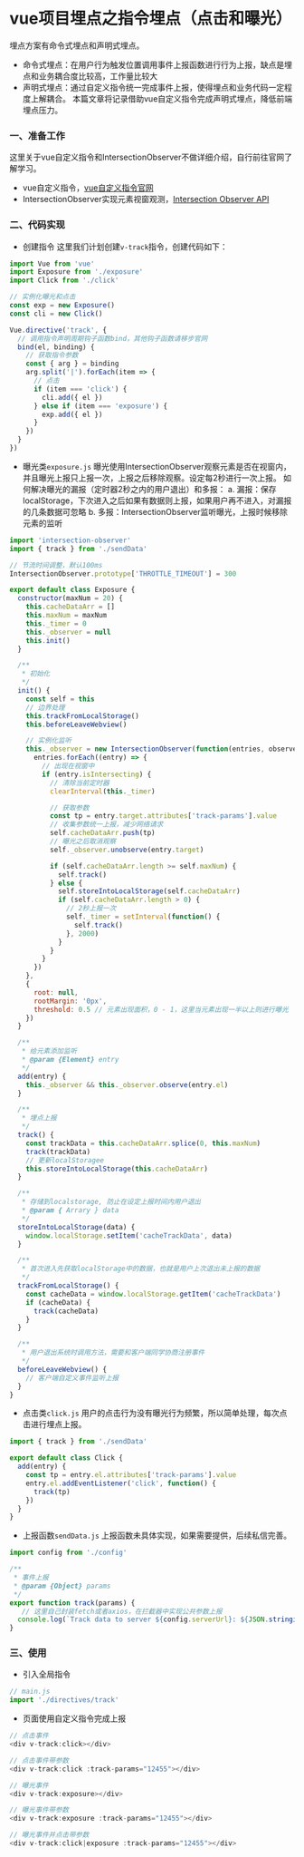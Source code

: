 # vue项目埋点之指令埋点（点击和曝光）

埋点方案有命令式埋点和声明式埋点。

- 命令式埋点：在用户行为触发位置调用事件上报函数进行行为上报，缺点是埋点和业务耦合度比较高，工作量比较大
- 声明式埋点：通过自定义指令统一完成事件上报，使得埋点和业务代码一定程度上解耦合。
  本篇文章将记录借助vue自定义指令完成声明式埋点，降低前端埋点压力。

### **一、准备工作**

这里关于vue自定义指令和IntersectionObserver不做详细介绍，自行前往官网了解学习。

- vue自定义指令，[vue自定义指令官网](https://link.zhihu.com/?target=https%3A//cn.vuejs.org/v2/guide/custom-directive.html)
- IntersectionObserver实现元素视窗观测，[Intersection Observer API](https://link.zhihu.com/?target=https%3A//developer.mozilla.org/zh-CN/docs/Web/API/Intersection_Observer_API)

### **二、代码实现**

- 创建指令
  这里我们计划创建`v-track`指令，创建代码如下：

```js
import Vue from 'vue'
import Exposure from './exposure'
import Click from './click'

// 实例化曝光和点击
const exp = new Exposure()
const cli = new Click()

Vue.directive('track', {
  // 调用指令声明周期钩子函数bind，其他钩子函数请移步官网
  bind(el, binding) {
    // 获取指令参数
    const { arg } = binding
    arg.split('|').forEach(item => {
      // 点击
      if (item === 'click') {
        cli.add({ el })
      } else if (item === 'exposure') {
        exp.add({ el })
      }
    })
  }
})
```

- 曝光类`exposure.js`
  曝光使用IntersectionObserver观察元素是否在视窗内，并且曝光上报只上报一次，上报之后移除观察。设定每2秒进行一次上报。
  如何解决曝光的漏报（定时器2秒之内的用户退出）和多报：
  a. 漏报：保存localStorage，下次进入之后如果有数据则上报，如果用户再不进入，对漏报的几条数据可忽略
  b. 多报：IntersectionObserver监听曝光，上报时候移除元素的监听

```js
import 'intersection-observer'
import { track } from './sendData'

// 节流时间调整，默认100ms
IntersectionObserver.prototype['THROTTLE_TIMEOUT'] = 300

export default class Exposure {
  constructor(maxNum = 20) {
    this.cacheDataArr = []
    this.maxNum = maxNum
    this._timer = 0
    this._observer = null
    this.init()
  }

  /**
   * 初始化
   */
  init() {
    const self = this
    // 边界处理
    this.trackFromLocalStorage()
    this.beforeLeaveWebview()

    // 实例化监听
    this._observer = new IntersectionObserver(function(entries, observer) {
      entries.forEach((entry) => {
        // 出现在视窗中
        if (entry.isIntersecting) {
          // 清除当前定时器
          clearInterval(this._timer)

          // 获取参数
          const tp = entry.target.attributes['track-params'].value
          // 收集参数统一上报，减少网络请求
          self.cacheDataArr.push(tp)
          // 曝光之后取消观察
          self._observer.unobserve(entry.target)

          if (self.cacheDataArr.length >= self.maxNum) {
            self.track()
          } else {
            self.storeIntoLocalStorage(self.cacheDataArr)
            if (self.cacheDataArr.length > 0) {
              // 2秒上报一次
              self._timer = setInterval(function() {
                self.track()
              }, 2000)
            }
          }
        }
      })
    },
    {
      root: null,
      rootMargin: '0px',
      threshold: 0.5 // 元素出现面积，0 - 1，这里当元素出现一半以上则进行曝光
    })
  }

  /**
   * 给元素添加监听
   * @param {Element} entry 
   */
  add(entry) {
    this._observer && this._observer.observe(entry.el)
  }

  /**
   * 埋点上报
   */
  track() {
    const trackData = this.cacheDataArr.splice(0, this.maxNum)
    track(trackData)
    // 更新localStoragee
    this.storeIntoLocalStorage(this.cacheDataArr)
  }

  /**
   * 存储到localstorage, 防止在设定上报时间内用户退出
   * @param { Arrary } data 
   */
  storeIntoLocalStorage(data) {
    window.localStorage.setItem('cacheTrackData', data)
  }

  /**
   * 首次进入先获取localStorage中的数据，也就是用户上次退出未上报的数据
   */
  trackFromLocalStorage() {
    const cacheData = window.localStorage.getItem('cacheTrackData')
    if (cacheData) {
      track(cacheData)
    }
  }

  /**
   * 用户退出系统时调用方法，需要和客户端同学协商注册事件
   */
  beforeLeaveWebview() {
    // 客户端自定义事件监听上报
  }
}
```

- 点击类`click.js`
  用户的点击行为没有曝光行为频繁，所以简单处理，每次点击进行埋点上报。

```js
import { track } from './sendData'

export default class Click {
  add(entry) {
    const tp = entry.el.attributes['track-params'].value
    entry.el.addEventListener('click', function() {
      track(tp)
    })
  }
}
```

- 上报函数`sendData.js`
  上报函数未具体实现，如果需要提供，后续私信完善。

```js
import config from './config'

/**
 * 事件上报
 * @param {Object} params 
 */
export function track(params) {
   // 这里自己封装fetch或者axios，在拦截器中实现公共参数上报
  console.log(`Track data to server ${config.serverUrl}: ${JSON.stringify(params)}`)
}
```

### **三、使用**

- 引入全局指令

```js
// main.js
import './directives/track'
```

- 页面使用自定义指令完成上报

```js
// 点击事件
<div v-track:click></div>

// 点击事件带参数
<div v-track:click :track-params="12455"></div>

// 曝光事件
<div v-track:exposure></div>

// 曝光事件带参数
<div v-track:exposure :track-params="12455"></div>

// 曝光事件并点击带参数
<div v-track:click|exposure :track-params="12455"></div>
```